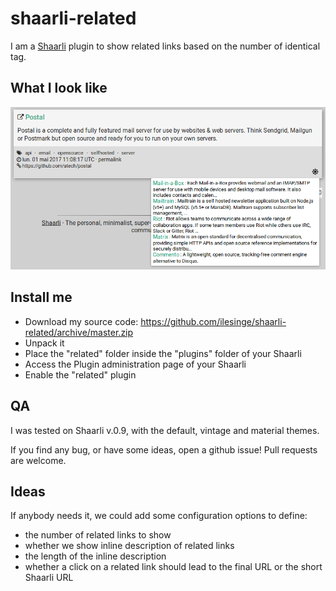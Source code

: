 # shaarli-related
I am a [Shaarli](https://github.com/shaarli/Shaarli) plugin to show related links based on the number of identical tag.

## What I look like
![Screenshot of Shaarli related plugin](screenshot.png)

## Install me
- Download my source code: https://github.com/ilesinge/shaarli-related/archive/master.zip
- Unpack it
- Place the "related" folder inside the "plugins" folder of your Shaarli
- Access the Plugin administration page of your Shaarli
- Enable the "related" plugin

## QA
I was tested on Shaarli v.0.9, with the default, vintage and material themes.

If you find any bug, or have some ideas, open a github issue! Pull requests are welcome.

## Ideas
If anybody needs it, we could add some configuration options to define:
- the number of related links to show
- whether we show inline description of related links
- the length of the inline description
- whether a click on a related link should lead to the final URL or the short Shaarli URL